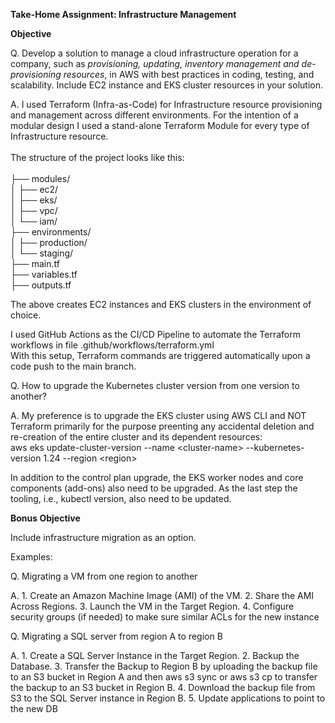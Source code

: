 **Take-Home Assignment: Infrastructure Management**

**Objective**

Q. Develop a solution to manage a cloud infrastructure operation for a company, such as _provisioning, updating, inventory management and de-provisioning resources_, in AWS with best practices in coding, testing, and scalability. Include EC2 instance and EKS cluster resources in your solution.

A. I used Terraform (Infra-as-Code) for Infrastructure resource provisioning and management across different environments. For the intention of a modular design I used a stand-alone Terraform Module for every type of Infrastructure resource.  
    <br/>The structure of the project looks like this:  
    <br/>├── modules/  
    │ ├── ec2/  
    │ ├── eks/  
    │ ├── vpc/  
    │ └── iam/  
    ├── environments/  
    │ ├── production/  
    │ └── staging/  
    ├── main.tf  
    ├── variables.tf  
    ├── outputs.tf

The above creates EC2 instances and EKS clusters in the environment of choice.

I used GitHub Actions as the CI/CD Pipeline to automate the Terraform workflows in file .github/workflows/terraform.yml  
With this setup, Terraform commands are triggered automatically upon a code push to the main branch.

Q. How to upgrade the Kubernetes cluster version from one version to another?

A. My preference is to upgrade the EKS cluster using AWS CLI and NOT Terraform primarily for the purpose preenting any accidental deletion and re-creation of the entire cluster and its dependent resources:  
    aws eks update-cluster-version --name &lt;cluster-name&gt; --kubernetes-version 1.24 --region &lt;region&gt;

In addition to the control plan upgrade, the EKS worker nodes and core components (add-ons) also need to be upgraded. As the last step the tooling, i.e., kubectl version, also need to be updated.

**Bonus Objective**

Include infrastructure migration as an option.

Examples:

Q. Migrating a VM from one region to another

A. 1\. Create an Amazon Machine Image (AMI) of the VM. 2. Share the AMI Across Regions. 3. Launch the VM in the Target Region. 4. Configure security groups (if needed) to make sure similar ACLs for the new instance  

Q. Migrating a SQL server from region A to region B

A. 1\. Create a SQL Server Instance in the Target Region. 2. Backup the Database. 3. Transfer the Backup to Region B by uploading the backup file to an S3 bucket in Region A and then aws s3 sync or aws s3 cp to transfer the backup to an S3 bucket in Region B. 4. Download the backup file from S3 to the SQL Server instance in Region B. 5. Update applications to point to the new DB
